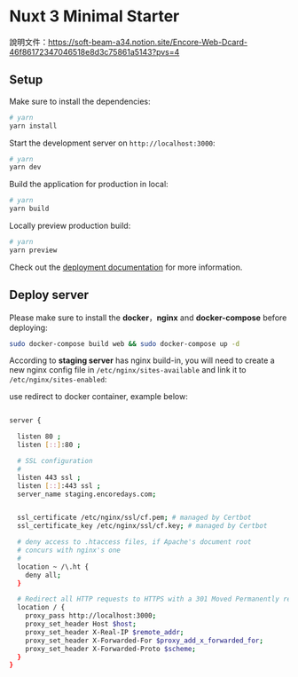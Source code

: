 # Nuxt 3 Minimal Starter

說明文件：https://soft-beam-a34.notion.site/Encore-Web-Dcard-46f86172347046518e8d3c75861a5143?pvs=4

## Setup

Make sure to install the dependencies:

```bash
# yarn
yarn install
```

Start the development server on `http://localhost:3000`:

```bash
# yarn
yarn dev
```

Build the application for production in local:

```bash
# yarn
yarn build
```

Locally preview production build:

```bash
# yarn
yarn preview
```

Check out the [deployment documentation](https://nuxt.com/docs/getting-started/deployment) for more information.

## Deploy server

Please make sure to install the **docker**，**nginx** and **docker-compose** before deploying:

```bash
sudo docker-compose build web && sudo docker-compose up -d
```

According to **staging server** has nginx build-in, you will need to create a new nginx config file in `/etc/nginx/sites-available` and link it to `/etc/nginx/sites-enabled`:

use redirect to docker container, example below:

```bash

server {

  listen 80 ;
  listen [::]:80 ;

  # SSL configuration
  #
  listen 443 ssl ;
  listen [::]:443 ssl ;
  server_name staging.encoredays.com;


  ssl_certificate /etc/nginx/ssl/cf.pem; # managed by Certbot
  ssl_certificate_key /etc/nginx/ssl/cf.key; # managed by Certbot

  # deny access to .htaccess files, if Apache's document root
  # concurs with nginx's one
  #
  location ~ /\.ht {
    deny all;
  }

  # Redirect all HTTP requests to HTTPS with a 301 Moved Permanently response.
  location / {
    proxy_pass http://localhost:3000;
    proxy_set_header Host $host;
    proxy_set_header X-Real-IP $remote_addr;
    proxy_set_header X-Forwarded-For $proxy_add_x_forwarded_for;
    proxy_set_header X-Forwarded-Proto $scheme;
  }
}
```

